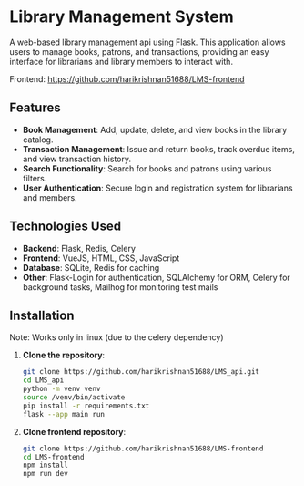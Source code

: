 # Library Management System
A web-based library management api using Flask. This application allows users to manage books, patrons, and transactions, providing an easy interface for librarians and library members to interact with.

Frontend: https://github.com/harikrishnan51688/LMS-frontend  <br>

## Features

- **Book Management**: Add, update, delete, and view books in the library catalog.
- **Transaction Management**: Issue and return books, track overdue items, and view transaction history.
- **Search Functionality**: Search for books and patrons using various filters.
- **User Authentication**: Secure login and registration system for librarians and members.

## Technologies Used

- **Backend**: Flask, Redis, Celery
- **Frontend**: VueJS, HTML, CSS, JavaScript
- **Database**: SQLite, Redis for caching
- **Other**: Flask-Login for authentication, SQLAlchemy for ORM, Celery for background tasks, Mailhog for monitoring test mails

## Installation
Note: Works only in linux (due to the celery dependency)
1. **Clone the repository**:

   ```bash
   git clone https://github.com/harikrishnan51688/LMS_api.git
   cd LMS_api
   python -m venv venv
   source /venv/bin/activate
   pip install -r requirements.txt
   flask --app main run
2. **Clone frontend repository**:

   ```bash
   git clone https://github.com/harikrishnan51688/LMS-frontend
   cd LMS-frontend
   npm install
   npm run dev
